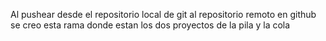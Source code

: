 Al pushear desde el repositorio local de git al repositorio remoto en github se creo esta rama donde estan los dos proyectos de la pila y la cola 
